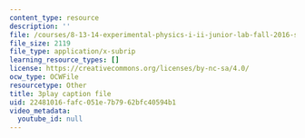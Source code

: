 ```yaml
---
content_type: resource
description: ''
file: /courses/8-13-14-experimental-physics-i-ii-junior-lab-fall-2016-spring-2017/22481016fafc051e7b7962bfc40594b1_fSxEbNrIj2M.srt
file_size: 2119
file_type: application/x-subrip
learning_resource_types: []
license: https://creativecommons.org/licenses/by-nc-sa/4.0/
ocw_type: OCWFile
resourcetype: Other
title: 3play caption file
uid: 22481016-fafc-051e-7b79-62bfc40594b1
video_metadata:
  youtube_id: null
---
```


